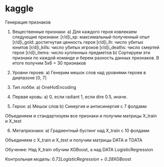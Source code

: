 # kaggle
Генерация признаков
1. Вещественные признаки:
  a) Для каждого героя извлекаем следующие признаки:
    [r/d]i_xp: максимальный полученный опыт
    [r/d]i_gold: достигнутая ценность героя
    [r/d]i_lh: число убитых юнитов
    [r/d]i_kills: число убитых игроков
    [r/d]i_deaths: число смертей героя
    [r/d]i_items: число купленных предметов
  b) Сортируем эти признаки по каждой команде и берем разность данных признаков. В итоге получим 5х6 = 30 признаков

2. Уровни героев:
  а) Генерим мешок слов над уровнями героев в диапазоне [0, 7]
  
3. Тип лобби:
  a) OneHotEncoding
  
4. Первая кровь:
  а) 0, если radiant
     1, если dire
     0.5, иначе.
     
5. Герои:
  а) Мешок слов
  b) Синергия и антисинергия с 7 фолдами

Объединяем и стандартизуем все признаки и получим матрицы X_train и X_test

6. Метапризнаки:
  a) Градиентный бустинг над X_train c 10 фолдами

Объединяем c X_train и X_test и получим матрицы DATA и TDATA

Обучение:
Над X_train обучим XGBoost, а над DATA LogisticRegression

Контрольная модель:
0.72*LogisticRegression + 0.28*XGBoost
